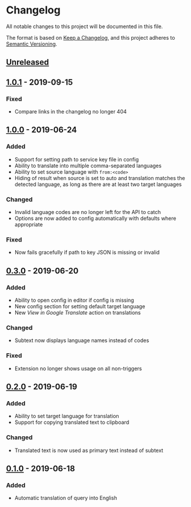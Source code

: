 # Changelog

All notable changes to this project will be documented in this file.

The format is based on [Keep a Changelog](https://keepachangelog.com/en/1.0.0/),
and this project adheres to [Semantic Versioning](https://semver.org/spec/v2.0.0.html).


## [Unreleased]


## [1.0.1] - 2019-09-15
### Fixed
* Compare links in the changelog no longer 404


## [1.0.0] - 2019-06-24
### Added
* Support for setting path to service key file in config
* Ability to translate into multiple comma-separated languages
* Ability to set source language with `from:<code>`
* Hiding of result when source is set to auto and translation matches the
  detected language, as long as there are at least two target languages

### Changed
* Invalid language codes are no longer left for the API to catch
* Options are now added to config automatically with defaults where appropriate

### Fixed
* Now fails gracefully if path to key JSON is missing or invalid


## [0.3.0] - 2019-06-20
### Added
* Ability to open config in editor if config is missing
* New config section for setting default target language
* New *View in Google Translate* action on translations

### Changed
* Subtext now displays language names instead of codes

### Fixed
* Extension no longer shows usage on all non-triggers


## [0.2.0] - 2019-06-19
### Added
* Ability to set target language for translation
* Support for copying translated text to clipboard

### Changed
* Translated text is now used as primary text instead of subtext


## [0.1.0] - 2019-06-18
### Added
* Automatic translation of query into English


[Unreleased]: https://github.com/dshoreman/albert-translate/compare/1.0.1...develop
[1.0.1]: https://github.com/dshoreman/albert-translate/compare/1.0.0...1.0.1
[1.0.0]: https://github.com/dshoreman/albert-translate/compare/0.3.0...1.0.0
[0.3.0]: https://github.com/dshoreman/albert-translate/compare/0.2.0...0.3.0
[0.2.0]: https://github.com/dshoreman/albert-translate/compare/0.1.0...0.2.0
[0.1.0]: https://github.com/dshoreman/albert-translate/releases/tag/0.1.0
